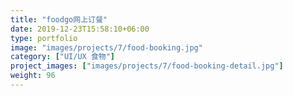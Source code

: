 ```yaml
---
title: "foodgo网上订餐"
date: 2019-12-23T15:58:10+06:00
type: portfolio
image: "images/projects/7/food-booking.jpg"
category: ["UI/UX 食物"]
project_images: ["images/projects/7/food-booking-detail.jpg"]
weight: 96
---
```

